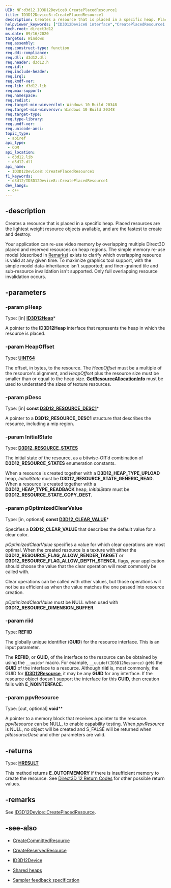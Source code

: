 ```yaml
---
UID: NF:d3d12.ID3D12Device8.CreatePlacedResource1
title: ID3D12Device8::CreatePlacedResource1
description: Creates a resource that is placed in a specific heap. Placed resources are the lightest weight resource objects available, and are the fastest to create and destroy.
helpviewer_keywords: ["ID3D12Device8 interface","CreatePlacedResource1 method","ID3D12Device8.CreatePlacedResource1","ID3D12Device8::CreatePlacedResource1","CreatePlacedResource1","CreatePlacedResource1 method","CreatePlacedResource1 method","ID3D12Device8 interface","direct3d12.id3d12device7_createplacedresource1","d3d12/ID3D12Device8::CreatePlacedResource1"]
tech.root: direct3d12
ms.date: 09/16/2020
targetos: Windows
req.assembly: 
req.construct-type: function
req.ddi-compliance: 
req.dll: d3d12.dll
req.header: d3d12.h
req.idl: 
req.include-header: 
req.irql: 
req.kmdf-ver: 
req.lib: d3d12.lib
req.max-support: 
req.namespace: 
req.redist: 
req.target-min-winverclnt: Windows 10 Build 20348
req.target-min-winversvr: Windows 10 Build 20348
req.target-type: 
req.type-library: 
req.umdf-ver: 
req.unicode-ansi: 
topic_type:
 - apiref
api_type:
 - COM
api_location:
 - d3d12.lib
 - d3d12.dll
api_name:
 - ID3D12Device8::CreatePlacedResource1
f1_keywords:
 - d3d12/ID3D12Device8::CreatePlacedResource1
dev_langs:
 - c++
---
```


## -description

Creates a resource that is placed in a specific heap. Placed resources are the lightest weight resource objects available, and are the fastest to create and destroy.

Your application can re-use video memory by overlapping multiple Direct3D placed and reserved resources on heap regions. The simple memory re-use model (described in [Remarks](#remarks)) exists to clarify which overlapping resource is valid at any given time. To maximize graphics tool support, with the simple model data-inheritance isn't supported; and finer-grained tile and sub-resource invalidation isn't supported. Only full overlapping resource invalidation occurs.

## -parameters

### -param pHeap

Type: [in] **<a href="/windows/win32/api/d3d12/nn-d3d12-id3d12heap">ID3D12Heap</a>***

A pointer to the **ID3D12Heap** interface that represents the heap in which the resource is placed.

### -param HeapOffset

Type: **<a href="/windows/win32/WinProg/windows-data-types">UINT64</a>**

The offset, in bytes, to the resource. The *HeapOffset* must be a multiple of the resource's alignment, and *HeapOffset* plus the resource size must be smaller than or equal to the heap size. <a href="/windows/win32/api/d3d12/nf-d3d12-id3d12device-getresourceallocationinfo">**GetResourceAllocationInfo**</a> must be used to understand the sizes of texture resources.

### -param pDesc

Type: [in] **const <a href="/windows/win32/api/d3d12/ns-d3d12-d3d12_resource_desc1">D3D12_RESOURCE_DESC1</a>***

A pointer to a **D3D12_RESOURCE_DESC1** structure that describes the resource, including a mip region.

### -param InitialState

Type: **<a href="/windows/win32/api/d3d12/ne-d3d12-d3d12_resource_states">D3D12_RESOURCE_STATES</a>**

The initial state of the resource, as a bitwise-OR'd combination of **D3D12_RESOURCE_STATES** enumeration constants.

When a resource is created together with a **D3D12_HEAP_TYPE_UPLOAD** heap, *InitialState* must be **D3D12_RESOURCE_STATE_GENERIC_READ**. When a resource is created together with a **D3D12_HEAP_TYPE_READBACK** heap, *InitialState* must be **D3D12_RESOURCE_STATE_COPY_DEST**.

### -param pOptimizedClearValue

Type: [in, optional] **const <a href="/windows/win32/api/d3d12/ns-d3d12-d3d12_clear_value">D3D12_CLEAR_VALUE</a>***

Specifies a **D3D12_CLEAR_VALUE** that describes the default value for a clear color.

*pOptimizedClearValue* specifies a value for which clear operations are most optimal. When the created resource is a texture with either the **D3D12_RESOURCE_FLAG_ALLOW_RENDER_TARGET** or **D3D12_RESOURCE_FLAG_ALLOW_DEPTH_STENCIL** flags, your application should choose the value that the clear operation will most commonly be called with.

Clear operations can be called with other values, but those operations will not be as efficient as when the value matches the one passed into resource creation.

*pOptimizedClearValue* must be NULL when used with **D3D12_RESOURCE_DIMENSION_BUFFER**.

### -param riid

Type: **REFIID**

The globally unique identifier (**GUID**) for the resource interface. This is an input parameter.

The **REFIID**, or **GUID**, of the interface to the resource can be obtained by using the `__uuidof` macro. For example, `__uuidof(ID3D12Resource)` gets the **GUID** of the interface to a resource. Although **riid** is, most commonly, the GUID for <a href="/windows/win32/api/d3d12/nn-d3d12-id3d12resource">**ID3D12Resource**</a>, it may be any **GUID** for any interface. If the resource object doesn't support the interface for this **GUID**, then creation fails with **E_NOINTERFACE**.

### -param ppvResource

Type: [out, optional] **void****

A pointer to a memory block that receives a pointer to the resource. *ppvResource* can be NULL, to enable capability testing. When *ppvResource* is NULL, no object will be created and S_FALSE will be returned when *pResourceDesc* and other parameters are valid.

## -returns

Type: **<a href="/windows/win32/com/structure-of-com-error-codes">HRESULT</a>**

This method returns **E_OUTOFMEMORY** if there is insufficient memory to create the resource. See <a href="/windows/win32/direct3d12/d3d12-graphics-reference-returnvalues">Direct3D 12 Return Codes</a> for other possible return values.

## -remarks

See [ID3D12Device::CreatePlacedResource](./nf-d3d12-id3d12device-createplacedresource.md).

## -see-also

* <a href="/windows/win32/api/d3d12/nf-d3d12-id3d12device-createcommittedresource">CreateCommittedResource</a>

* <a href="/windows/win32/api/d3d12/nf-d3d12-id3d12device-createreservedresource">CreateReservedResource</a>

* <a href="/windows/win32/api/d3d12/nn-d3d12-id3d12device">ID3D12Device</a>

* <a href="/windows/win32/direct3d12/shared-heaps">Shared heaps</a>

* [Sampler feedback specification](https://microsoft.github.io/DirectX-Specs/d3d/SamplerFeedback.html)
